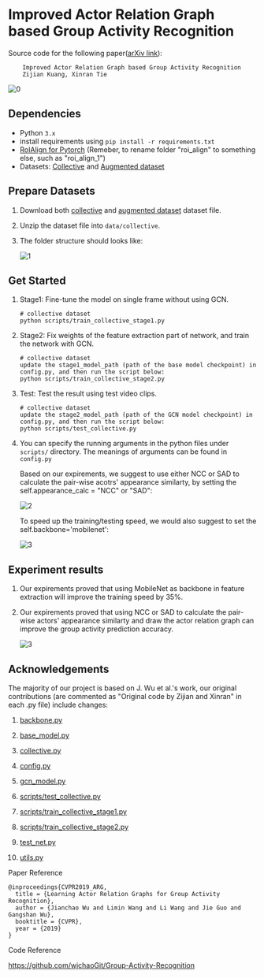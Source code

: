 
# Improved Actor Relation Graph based Group Activity Recognition

Source code for the following paper([arXiv link](https://arxiv.org/abs/2010.12968)):

        Improved Actor Relation Graph based Group Activity Recognition
        Zijian Kuang, Xinran Tie

![0](https://github.com/kuangzijian/Improved-Actor-Relation-Graph-based-Group-Activity-Recognition/blob/master/read_me_pictures/fig1.png)

## Dependencies

- Python `3.x`
- install requirements using `pip install -r requirements.txt`
- [RoIAlign for Pytorch](https://github.com/longcw/RoIAlign.pytorch) (Remeber, to rename folder "roi_align" to something else, such as "roi_align_1")
- Datasets: [Collective](http://vhosts.eecs.umich.edu/vision//activity-dataset.html) and [Augmented dataset](http://vhosts.eecs.umich.edu/vision//activity-dataset.html)



## Prepare Datasets

1. Download both [collective](http://vhosts.eecs.umich.edu/vision//ActivityDataset.zip) and [augmented dataset](http://vhosts.eecs.umich.edu/vision//ActivityDataset2.tar.gz) dataset file.
2. Unzip the dataset file into `data/collective`.
3. The folder structure should looks like: 

   ![1](https://github.com/kuangzijian/Group-Activity-Recognition/blob/master/read_me_pictures/folder_structure.png)



## Get Started

1. Stage1: Fine-tune the model on single frame without using GCN.

    ```shell    
    # collective dataset
    python scripts/train_collective_stage1.py
    ```

2. Stage2: Fix weights of the feature extraction part of network, and train the network with GCN.

    ```shell
    # collective dataset
    update the stage1_model_path (path of the base model checkpoint) in config.py, and then run the script below:
    python scripts/train_collective_stage2.py
    ```

3. Test: Test the result using test video clips.
    ```shell
    # collective dataset
    update the stage2_model_path (path of the GCN model checkpoint) in config.py, and then run the script below:
    python scripts/test_collective.py
    ```
    
4. You can specify the running arguments in the python files under `scripts/` directory. The meanings of arguments can be found in `config.py`
   
   Based on our expirements, we suggest to use either NCC or SAD to calculate the pair-wise acotrs' appearance similarty, by setting the self.appearance_calc = "NCC" or "SAD":
      
   ![2](https://github.com/kuangzijian/Group-Activity-Recognition/blob/master/read_me_pictures/appearance_calc.png)

   To speed up the training/testing speed, we would also suggest to set the self.backbone='mobilenet':
   
   ![3](https://github.com/kuangzijian/Group-Activity-Recognition/blob/master/read_me_pictures/back_bone.png)
   
## Experiment results
   
1. Our expirements proved that using MobileNet as backbone in feature extraction will improve the training speed by 35%.

2. Our expirements proved that using NCC or SAD to calculate the pair-wise actors' appearance similarty and draw the actor relation graph can improve the group activity prediction accuracy.

   ![3](https://github.com/kuangzijian/Group-Activity-Recognition/blob/master/read_me_pictures/experiments.png)

## Acknowledgements


The majority of our project is based on J. Wu et al.'s work, our original contributions (are commented as "Original code by Zijian and Xinran" in each .py file) include changes:    
1. [backbone.py](https://github.com/kuangzijian/UAlberta-Multimedia-Master-Program-Group-Activity-Recognition/blob/master/backbone.py)

2. [base_model.py](https://github.com/kuangzijian/UAlberta-Multimedia-Master-Program-Group-Activity-Recognition/blob/master/base_model.py)

3. [collective.py](https://github.com/kuangzijian/UAlberta-Multimedia-Master-Program-Group-Activity-Recognition/blob/master/collective.py)

4. [config.py](https://github.com/kuangzijian/UAlberta-Multimedia-Master-Program-Group-Activity-Recognition/blob/master/config.py)

5. [gcn_model.py](https://github.com/kuangzijian/UAlberta-Multimedia-Master-Program-Group-Activity-Recognition/blob/master/gcn_model.py)

6. [scripts/test_collective.py](https://github.com/kuangzijian/UAlberta-Multimedia-Master-Program-Group-Activity-Recognition/blob/master/scripts/test_collective.py)

7. [scripts/train_collective_stage1.py](https://github.com/kuangzijian/UAlberta-Multimedia-Master-Program-Group-Activity-Recognition/blob/master/scripts/train_collective_stage1.py)

8. [scripts/train_collective_stage2.py](https://github.com/kuangzijian/UAlberta-Multimedia-Master-Program-Group-Activity-Recognition/blob/master/scripts/train_collective_stage2.py)

9. [test_net.py](https://github.com/kuangzijian/UAlberta-Multimedia-Master-Program-Group-Activity-Recognition/blob/master/test_net.py)

10. [utils.py](https://github.com/kuangzijian/UAlberta-Multimedia-Master-Program-Group-Activity-Recognition/blob/master/utils.py)

Paper Reference
```
@inproceedings{CVPR2019_ARG,
  title = {Learning Actor Relation Graphs for Group Activity Recognition},
  author = {Jianchao Wu and Limin Wang and Li Wang and Jie Guo and Gangshan Wu},
  booktitle = {CVPR},
  year = {2019}
}
```
Code Reference

https://github.com/wjchaoGit/Group-Activity-Recognition




